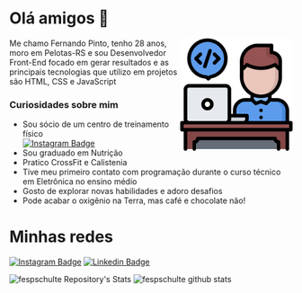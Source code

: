 # Olá amigos 👋

<img align="right" src="programmer.png" width="200"/> 

Me chamo Fernando Pinto, tenho 28 anos, moro em Pelotas-RS e sou Desenvolvedor Front-End focado em gerar resultados e as principais tecnologias que utilizo em projetos são HTML, CSS e JavaScript

### Curiosidades sobre mim

- Sou sócio de um centro de treinamento físico <br/>
[![Instagram Badge](https://img.shields.io/badge/@natural.done-000000?style=flat&labelColor=000000&logo=instagram&logoColor=white&link=https://instagram.com/natural.done)](https://instagram.com/natural.done)
- Sou graduado em Nutrição
- Pratico CrossFit e Calistenia
- Tive meu primeiro contato com programação durante o curso técnico em Eletrônica no ensino médio
- Gosto de explorar novas habilidades e adoro desafios
- Pode acabar o oxigênio na Terra, mas café e chocolate não!

# Minhas redes
[![Instagram Badge](https://img.shields.io/badge/@feernandopinto-F56040?style=flat&labelColor=F56040&logo=instagram&logoColor=white&link=https://instagram.com/feernandopinto)](https://instagram.com/feernandopinto)
[![Linkedin Badge](https://img.shields.io/badge/Fernando%20Pinto-0072b1?style=flat&logo=Linkedin&logoColor=white&link=https://www.linkedin.com/in/feernandopinto/)](https://www.linkedin.com/in/feernandopinto/)

![fespschulte Repository's Stats](https://github-readme-stats.vercel.app/api/top-langs/?username=fespschulte&theme=white-blue)
![fespschulte github stats](https://github-readme-stats.vercel.app/api?username=fespschulte&hide=[%22issues%22]&show_icons=true)
